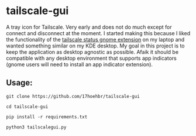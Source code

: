 # tailscale-gui

A tray icon for Tailscale. Very early and does not do much except for connect and disconnect at the moment. I started making this because I liked the functionality of the [tailscale status gnome extension](https://extensions.gnome.org/extension/5112/tailscale-status/) on my laptop and wanted something similar on my KDE desktop. My goal in this project is to keep the application as desktop agnostic as possible. Afaik it should be compatible with any desktop environment that supports app indicators (gnome users will need to install an app indicator extension).

## Usage:

`git clone https://github.com/17hoehbr/tailscale-gui`

`cd tailscale-gui`

`pip install -r requirements.txt`

`python3 tailscalegui.py`
